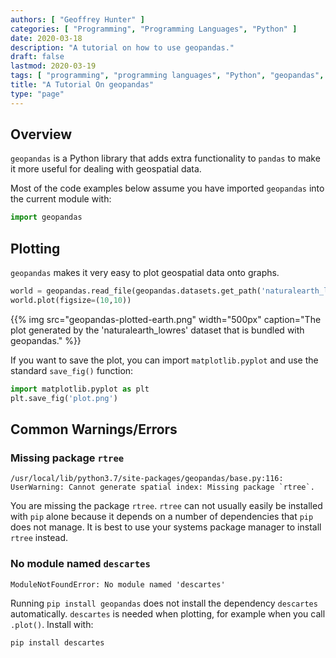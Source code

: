```yaml
---
authors: [ "Geoffrey Hunter" ]
categories: [ "Programming", "Programming Languages", "Python" ]
date: 2020-03-18
description: "A tutorial on how to use geopandas."
draft: false
lastmod: 2020-03-19
tags: [ "programming", "programming languages", "Python", "geopandas", "rtree", "plotting", "plots", "matplotlib", "geospatial" ]
title: "A Tutorial On geopandas"
type: "page"
---
```


## Overview

`geopandas` is a Python library that adds extra functionality to `pandas` to make it more useful for dealing with geospatial data.

Most of the code examples below assume you have imported `geopandas` into the current module with:

```python
import geopandas
```

## Plotting

`geopandas` makes it very easy to plot geospatial data onto graphs.

```python
world = geopandas.read_file(geopandas.datasets.get_path('naturalearth_lowres'))
world.plot(figsize=(10,10))
```

{{% img src="geopandas-plotted-earth.png" width="500px" caption="The plot generated by the 'naturalearth_lowres' dataset that is bundled with geopandas." %}}

If you want to save the plot, you can import `matplotlib.pyplot` and use the standard `save_fig()` function:

```python
import matplotlib.pyplot as plt
plt.save_fig('plot.png')
```

## Common Warnings/Errors

### Missing package `rtree`

```text
/usr/local/lib/python3.7/site-packages/geopandas/base.py:116: UserWarning: Cannot generate spatial index: Missing package `rtree`.
```

You are missing the package `rtree`. `rtree` can not usually easily be installed with `pip` alone because it depends on a number of dependencies that `pip` does not manage. It is best to use your systems package manager to install `rtree` instead.

### No module named `descartes`

```text
ModuleNotFoundError: No module named 'descartes'
```

Running `pip install geopandas` does not install the dependency `descartes` automatically. `descartes` is needed when plotting, for example when you call `.plot()`. Install with:

```bash
pip install descartes
```